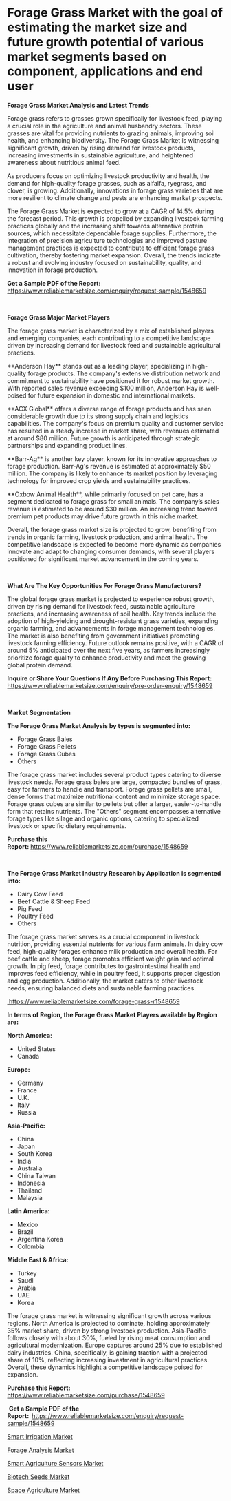 <p><h1>Forage Grass Market with the goal of estimating the market size and future growth potential of various market segments based on component, applications and end user</h1></p><p><strong>Forage Grass Market Analysis and Latest Trends</strong></p>
<p><p>Forage grass refers to grasses grown specifically for livestock feed, playing a crucial role in the agriculture and animal husbandry sectors. These grasses are vital for providing nutrients to grazing animals, improving soil health, and enhancing biodiversity. The Forage Grass Market is witnessing significant growth, driven by rising demand for livestock products, increasing investments in sustainable agriculture, and heightened awareness about nutritious animal feed. </p><p>As producers focus on optimizing livestock productivity and health, the demand for high-quality forage grasses, such as alfalfa, ryegrass, and clover, is growing. Additionally, innovations in forage grass varieties that are more resilient to climate change and pests are enhancing market prospects. </p><p>The Forage Grass Market is expected to grow at a CAGR of 14.5% during the forecast period. This growth is propelled by expanding livestock farming practices globally and the increasing shift towards alternative protein sources, which necessitate dependable forage supplies. Furthermore, the integration of precision agriculture technologies and improved pasture management practices is expected to contribute to efficient forage grass cultivation, thereby fostering market expansion. Overall, the trends indicate a robust and evolving industry focused on sustainability, quality, and innovation in forage production.</p></p>
<p><strong>Get a Sample PDF of the Report:&nbsp;</strong> <a href="https://www.reliablemarketsize.com/enquiry/request-sample/1548659?utm_campaign=1131&utm_medium=2&utm_source=Github&utm_content=ia&utm_term=30032025&utm_id=forage-grass">https://www.reliablemarketsize.com/enquiry/request-sample/1548659</a></p>
<p>&nbsp;</p>
<p><strong>Forage Grass Major Market Players</strong></p>
<p><p>The forage grass market is characterized by a mix of established players and emerging companies, each contributing to a competitive landscape driven by increasing demand for livestock feed and sustainable agricultural practices.</p><p>**Anderson Hay** stands out as a leading player, specializing in high-quality forage products. The company's extensive distribution network and commitment to sustainability have positioned it for robust market growth. With reported sales revenue exceeding $100 million, Anderson Hay is well-poised for future expansion in domestic and international markets.</p><p>**ACX Global** offers a diverse range of forage products and has seen considerable growth due to its strong supply chain and logistics capabilities. The company's focus on premium quality and customer service has resulted in a steady increase in market share, with revenues estimated at around $80 million. Future growth is anticipated through strategic partnerships and expanding product lines.</p><p>**Barr-Ag** is another key player, known for its innovative approaches to forage production. Barr-Ag's revenue is estimated at approximately $50 million. The company is likely to enhance its market position by leveraging technology for improved crop yields and sustainability practices.</p><p>**Oxbow Animal Health**, while primarily focused on pet care, has a segment dedicated to forage grass for small animals. The company’s sales revenue is estimated to be around $30 million. An increasing trend toward premium pet products may drive future growth in this niche market.</p><p>Overall, the forage grass market size is projected to grow, benefiting from trends in organic farming, livestock production, and animal health. The competitive landscape is expected to become more dynamic as companies innovate and adapt to changing consumer demands, with several players positioned for significant market advancement in the coming years.</p></p>
<p>&nbsp;</p>
<p><strong>What Are The Key Opportunities For Forage Grass Manufacturers?</strong></p>
<p><p>The global forage grass market is projected to experience robust growth, driven by rising demand for livestock feed, sustainable agriculture practices, and increasing awareness of soil health. Key trends include the adoption of high-yielding and drought-resistant grass varieties, expanding organic farming, and advancements in forage management technologies. The market is also benefiting from government initiatives promoting livestock farming efficiency. Future outlook remains positive, with a CAGR of around 5% anticipated over the next five years, as farmers increasingly prioritize forage quality to enhance productivity and meet the growing global protein demand.</p></p>
<p><strong>Inquire or Share Your Questions If Any Before Purchasing This Report:</strong> <a href="https://www.reliablemarketsize.com/enquiry/pre-order-enquiry/1548659?utm_campaign=1131&utm_medium=2&utm_source=Github&utm_content=ia&utm_term=30032025&utm_id=forage-grass">https://www.reliablemarketsize.com/enquiry/pre-order-enquiry/1548659</a></p>
<p>&nbsp;</p>
<p><strong>Market Segmentation</strong></p>
<p><strong>The Forage Grass Market Analysis by types is segmented into:</strong></p>
<p><ul><li>Forage Grass Bales</li><li>Forage Grass Pellets</li><li>Forage Grass Cubes</li><li>Others</li></ul></p>
<p><p>The forage grass market includes several product types catering to diverse livestock needs. Forage grass bales are large, compacted bundles of grass, easy for farmers to handle and transport. Forage grass pellets are small, dense forms that maximize nutritional content and minimize storage space. Forage grass cubes are similar to pellets but offer a larger, easier-to-handle form that retains nutrients. The "Others" segment encompasses alternative forage types like silage and organic options, catering to specialized livestock or specific dietary requirements.</p></p>
<p><strong>Purchase this Report:&nbsp;</strong><a href="https://www.reliablemarketsize.com/purchase/1548659?utm_campaign=1131&utm_medium=2&utm_source=Github&utm_content=ia&utm_term=30032025&utm_id=forage-grass">https://www.reliablemarketsize.com/purchase/1548659</a></p>
<p>&nbsp;</p>
<p><strong>The Forage Grass Market Industry Research by Application is segmented into:</strong></p>
<p><ul><li>Dairy Cow Feed</li><li>Beef Cattle & Sheep Feed</li><li>Pig Feed</li><li>Poultry Feed</li><li>Others</li></ul></p>
<p><p>The forage grass market serves as a crucial component in livestock nutrition, providing essential nutrients for various farm animals. In dairy cow feed, high-quality forages enhance milk production and overall health. For beef cattle and sheep, forage promotes efficient weight gain and optimal growth. In pig feed, forage contributes to gastrointestinal health and improves feed efficiency, while in poultry feed, it supports proper digestion and egg production. Additionally, the market caters to other livestock needs, ensuring balanced diets and sustainable farming practices.</p></p>
<p><a href="https://www.reliablemarketsize.com/forage-grass-r1548659?utm_campaign=1131&utm_medium=2&utm_source=Github&utm_content=ia&utm_term=30032025&utm_id=forage-grass">&nbsp;https://www.reliablemarketsize.com/forage-grass-r1548659</a></p>
<p><strong>In terms of Region, the Forage Grass Market Players available by Region are:</strong></p>
<p>
    <p> <strong> North America: </strong>
        <ul>
            <li>United States</li>
            <li>Canada</li>
        </ul>
        </p> 
    <p> <strong> Europe: </strong>
        <ul>
            <li>Germany</li>
            <li>France</li>
            <li>U.K.</li>
            <li>Italy</li>
            <li>Russia</li>
        </ul>
        </p> 
    <p> <strong> Asia-Pacific: </strong>
        <ul>
            <li>China</li>
            <li>Japan</li>
            <li>South Korea</li>
            <li>India</li>
            <li>Australia</li>
            <li>China Taiwan</li>
            <li>Indonesia</li>
            <li>Thailand</li>
            <li>Malaysia</li>
        </ul>
        </p> 
    <p> <strong> Latin America: </strong>
        <ul>
            <li>Mexico</li>
            <li>Brazil</li>
            <li>Argentina Korea</li>
            <li>Colombia</li>
        </ul>
        </p> 
    <p> <strong> Middle East & Africa: </strong>
        <ul>
            <li>Turkey</li>
            <li>Saudi</li>
            <li>Arabia</li>
            <li>UAE</li>
            <li>Korea</li>
        </ul>
    </p>
    </p>
<p><p>The forage grass market is witnessing significant growth across various regions. North America is projected to dominate, holding approximately 35% market share, driven by strong livestock production. Asia-Pacific follows closely with about 30%, fueled by rising meat consumption and agricultural modernization. Europe captures around 25% due to established dairy industries. China, specifically, is gaining traction with a projected share of 10%, reflecting increasing investment in agricultural practices. Overall, these dynamics highlight a competitive landscape poised for expansion.</p></p>
<p><strong>Purchase this Report: </strong><a href="https://www.reliablemarketsize.com/purchase/1548659?utm_campaign=1131&utm_medium=2&utm_source=Github&utm_content=ia&utm_term=30032025&utm_id=forage-grass">https://www.reliablemarketsize.com/purchase/1548659</a></p>
<p>&nbsp;<strong>Get a Sample PDF of the Report:&nbsp;&nbsp;</strong><a href="https://www.reliablemarketsize.com/enquiry/request-sample/1548659?utm_campaign=1131&utm_medium=2&utm_source=Github&utm_content=ia&utm_term=30032025&utm_id=forage-grass">https://www.reliablemarketsize.com/enquiry/request-sample/1548659</a></p>
<p><strong></strong></p>
<p><p><a href="https://github.com/bhatttutty2p/Market-Research-Report-List-1/blob/main/smart-irrigation-market.md?utm_campaign=1131&utm_medium=2&utm_source=Github&utm_content=ia&utm_term=30032025&utm_id=forage-grass">Smart Irrigation Market</a></p><p><a href="https://github.com/colloerrinbp/Market-Research-Report-List-1/blob/main/forage-analysis-market.md?utm_campaign=1131&utm_medium=2&utm_source=Github&utm_content=ia&utm_term=30032025&utm_id=forage-grass">Forage Analysis Market</a></p><p><a href="https://github.com/sphaabrose/Market-Research-Report-List-1/blob/main/smart-agriculture-sensors-market.md?utm_campaign=1131&utm_medium=2&utm_source=Github&utm_content=ia&utm_term=30032025&utm_id=forage-grass">Smart Agriculture Sensors Market</a></p><p><a href="https://github.com/leptouwrites/Market-Research-Report-List-1/blob/main/biotech-seeds-market.md?utm_campaign=1131&utm_medium=2&utm_source=Github&utm_content=ia&utm_term=30032025&utm_id=forage-grass">Biotech Seeds Market</a></p><p><a href="https://github.com/etapaqanee/Market-Research-Report-List-1/blob/main/space-agriculture-market.md?utm_campaign=1131&utm_medium=2&utm_source=Github&utm_content=ia&utm_term=30032025&utm_id=forage-grass">Space Agriculture Market</a></p></p>